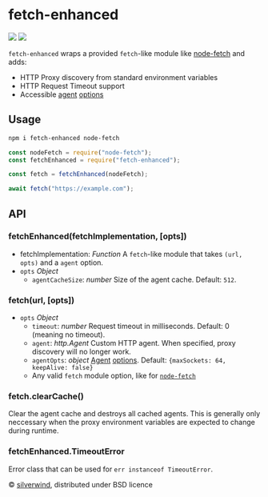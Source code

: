 # fetch-enhanced
[![](https://img.shields.io/npm/v/fetch-enhanced.svg?style=flat)](https://www.npmjs.org/package/fetch-enhanced) [![](https://img.shields.io/npm/dm/fetch-enhanced.svg)](https://www.npmjs.org/package/fetch-enhanced)

`fetch-enhanced` wraps a provided `fetch`-like module like [node-fetch](https://github.com/node-fetch/node-fetch) and adds:

- HTTP Proxy discovery from standard environment variables
- HTTP Request Timeout support
- Accessible [agent](https://nodejs.org/api/https.html#https_new_agent_options) [options](https://nodejs.org/api/http.html#http_new_agent_options)

## Usage

```bash
npm i fetch-enhanced node-fetch
```
```js
const nodeFetch = require("node-fetch");
const fetchEnhanced = require("fetch-enhanced");

const fetch = fetchEnhanced(nodeFetch);

await fetch("https://example.com");
```

## API
### fetchEnhanced(fetchImplementation, [opts])

- fetchImplementation: *Function* A `fetch`-like module that takes `(url, opts)` and a `agent` option.
- `opts` *Object*
  - `agentCacheSize`: *number* Size of the agent cache. Default: `512`.

### fetch(url, [opts])

- `opts` *Object*
  - `timeout`: *number* Request timeout in milliseconds. Default: 0 (meaning no timeout).
  - `agent`: *http.Agent* Custom HTTP agent. When specified, proxy discovery will no longer work.
  - `agentOpts`: *object* [Agent](https://nodejs.org/api/https.html#https_new_agent_options) [options](https://nodejs.org/api/http.html#http_new_agent_options). Default: `{maxSockets: 64, keepAlive: false}`
  - Any valid `fetch` module option, like for [`node-fetch`](https://github.com/node-fetch/node-fetch#options)

### fetch.clearCache()

Clear the agent cache and destroys all cached agents. This is generally only neccessary when the proxy environment variables are expected to change during runtime.

### fetchEnhanced.TimeoutError

Error class that can be used for `err instanceof TimeoutError`.

© [silverwind](https://github.com/silverwind), distributed under BSD licence
